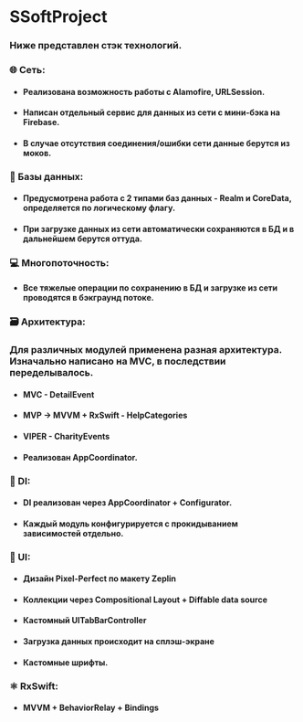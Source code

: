 # SSoftProject

### Ниже представлен стэк технологий.
### 🌐 Сеть:
* #### Реализована возможность работы с Alamofire, URLSession.
* #### Написан отдельный сервис для данных из сети с мини-бэка на Firebase.
* #### В случае отсутствия соединения/ошибки сети данные берутся из моков.

### 📖 Базы данных:
* #### Предусмотрена работа с 2 типами баз данных - Realm и CoreData, определяется по логическому флагу.
* #### При загрузке данных из сети автоматически сохраняются в БД и в дальнейшем берутся оттуда.

### 💻 Многопоточность:
* #### Все тяжелые операции по сохранению в БД и загрузке из сети проводятся в бэкграунд потоке.

### 🗃️ Архитектура:
### Для различных модулей применена разная архитектура. Изначально написано на MVC, в последствии переделывалось.
* #### MVC - DetailEvent
* #### MVP -> MVVM + RxSwift - HelpCategories
* #### VIPER - CharityEvents
* #### Реализован AppCoordinator.

### 🏴󠁶󠁥󠁷󠁿 DI: 
* #### DI реализован через AppCoordinator + Configurator.
* #### Каждый модуль конфигурируется с прокидыванием зависимостей отдельно.

### 📱 UI:
* #### Дизайн Pixel-Perfect по макету Zeplin
* #### Коллекции через Compositional Layout + Diffable data source
* #### Кастомный UITabBarController
* #### Загрузка данных происходит на сплэш-экране
* #### Кастомные шрифты.

### ⚛ RxSwift:
* #### MVVM + BehaviorRelay + Bindings
